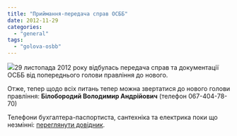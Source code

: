 ```yaml
---
title: "Приймання-передача справ ОСББ"
date: 2012-11-29
categories: 
  - "general"
tags: 
  - "golova-osbb"
---
```


![](http://shevchenko4a.brovary.org/wp-content/uploads/2012/11/Drawn_wallpapers_The_handshake_011080_-300x187.jpg)29 листопада 2012 року відбулась передача справ та документації ОСББ від попереднього голови правління до нового.

Отже, тепер щодо всіх питань тепер можна звертатися до нового голови правління: **Білобородий Володимир Андрійович** (телефон 067-404-78-70)

Телефони бухгалтера-паспортиста, сантехніка та електрика поки що незмінні: [переглянути довідник](http://shevchenko4a.brovary.org/dictionary/).
